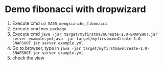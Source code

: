 # Demo fibonacci with dropwizard
1. Execute cmd `cd SA55_mengxianzhu_fibonacci`
2. Execute cmd `mvn package`
3. Execute cmd `java -jar target/myfirstmavnCreate-1.0-SNAPSHOT.jar server example.ymljava -jar target/myfirstmavnCreate-1.0-SNAPSHOT.jar server example.yml`
4. Go to browser, type in `java -jar target/myfirstmavnCreate-1.0-SNAPSHOT.jar server example.yml`
5. check the view

